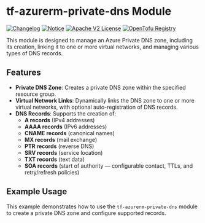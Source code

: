 # tf-azurerm-private-dns Module

[![Changelog](https://img.shields.io/badge/changelog-release-green.svg)](CHANGELOG.md) [![Notice](https://img.shields.io/badge/notice-copyright-blue.svg)](NOTICE) [![Apache V2 License](https://img.shields.io/badge/license-Apache%20V2-orange.svg)](LICENSE) [![OpenTofu Registry](https://img.shields.io/badge/opentofu-registry-yellow.svg)](https://search.opentofu.org/module/cloudastro/private-dns/azurerm/)

This module is designed to manage an Azure Private DNS zone, including its creation, linking it to one or more virtual networks, and managing various types of DNS records.

## Features

- **Private DNS Zone**: Creates a private DNS zone within the specified resource group.
- **Virtual Network Links**: Dynamically links the DNS zone to one or more virtual networks, with optional auto-registration of DNS records.
- **DNS Records**: Supports the creation of:
  - **A records** (IPv4 addresses)
  - **AAAA records** (IPv6 addresses)
  - **CNAME records** (canonical names)
  - **MX records** (mail exchange)
  - **PTR records** (reverse DNS)
  - **SRV records** (service location)
  - **TXT records** (text data)
  - **SOA records** (start of authority — configurable contact, TTLs, and retry/refresh policies)

## Example Usage

This example demonstrates how to use the `tf-azurerm-private-dns` module to create a private DNS zone and configure supported records.
